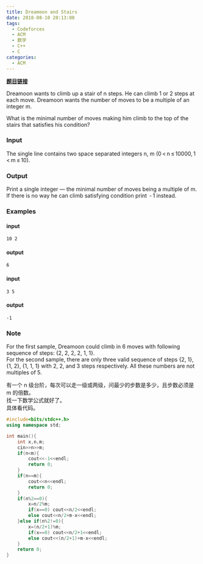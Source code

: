 ```yaml
---
title: Dreamoon and Stairs
date: 2018-08-10 20:13:08
tags:
  - Codeforces
  - ACM
  - 数学
  - C++
  - C
categories:
  - ACM
---
```


**[题目链接](https://codeforces.com/contest/476/problem/a)**

Dreamoon wants to climb up a stair of n steps. He can climb 1 or 2 steps at each move. Dreamoon wants the number of moves to be a multiple of an integer m.

What is the minimal number of moves making him climb to the top of the stairs that satisfies his condition?

### Input

The single line contains two space separated integers n, m (0 < n ≤ 10000, 1 < m ≤ 10).

### Output

Print a single integer — the minimal number of moves being a multiple of m. If there is no way he can climb satisfying condition print  - 1 instead.

### Examples

#### input

    10 2

#### output

    6

#### input

    3 5

#### output

    -1

### Note

For the first sample, Dreamoon could climb in 6 moves with following sequence of steps: {2, 2, 2, 2, 1, 1}.  
For the second sample, there are only three valid sequence of steps {2, 1}, {1, 2}, {1, 1, 1} with 2, 2, and 3 steps respectively. All these numbers are not multiples of 5.

有一个 n 级台阶，每次可以走一级或两级，问最少的步数是多少，且步数必须是 m 的倍数。  
找一下数学公式就好了。  
具体看代码。

```cpp
#include<bits/stdc++.h>
using namespace std;

int main(){
    int x,n,m;
    cin>>n>>m;
    if(n<m){
        cout<<-1<<endl;
        return 0;
    }
    if(n==m){
        cout<<n<<endl;
        return 0;
    }
    if(n%2==0){
        x=n/2%m;
        if(x==0) cout<<n/2<<endl;
        else cout<<n/2+m-x<<endl;
    }else if(n%2!=0){
        x=(n/2+1)%m;
        if(x==0) cout<<n/2+1<<endl;
        else cout<<(n/2+1)+m-x<<endl;
    }
	return 0;
}
```

